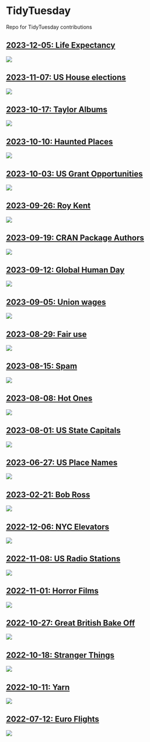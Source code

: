 # TidyTuesday

Repo for TidyTuesday contributions

## [2023-12-05: Life Expectancy](https://github.com/borstell/tidytuesday/tree/main/2023/2023-12-05/)
![](https://github.com/borstell/tidytuesday/blob/main/2023/2023-12-05/life_expectancy_sweden.jpg)

## [2023-11-07: US House elections](https://github.com/borstell/tidytuesday/tree/main/2023/2023-11-07/)
![](https://github.com/borstell/tidytuesday/blob/main/2023/2023-11-07/us_house.jpg)

## [2023-10-17: Taylor Albums](https://github.com/borstell/tidytuesday/tree/main/2023/2023-10-17/)
![](https://github.com/borstell/tidytuesday/blob/main/2023/2023-10-17/taylor_albums.jpg)

## [2023-10-10: Haunted Places](https://github.com/borstell/tidytuesday/tree/main/2023/2023-10-10/)
![](https://github.com/borstell/tidytuesday/blob/main/2023/2023-10-10/haunted_places.jpg)

## [2023-10-03: US Grant Opportunities](https://github.com/borstell/tidytuesday/tree/main/2023/2023-10-03/)
![](https://github.com/borstell/tidytuesday/blob/main/2023/2023-10-03/us_grants.jpg)

## [2023-09-26: Roy Kent](https://github.com/borstell/tidytuesday/tree/main/2023/2023-09-26/)
![](https://github.com/borstell/tidytuesday/blob/main/2023/2023-09-26/ted_lasso.jpg)

## [2023-09-19: CRAN Package Authors](https://github.com/borstell/tidytuesday/tree/main/2023/2023-09-19/)
![](https://github.com/borstell/tidytuesday/blob/main/2023/2023-09-19/cran_authors.jpg)

## [2023-09-12: Global Human Day](https://github.com/borstell/tidytuesday/tree/main/2023/2023-09-12/)
![](https://github.com/borstell/tidytuesday/blob/main/2023/2023-09-12/global_human_day.jpg)

## [2023-09-05: Union wages](https://github.com/borstell/tidytuesday/tree/main/2023/2023-09-05/)
![](https://github.com/borstell/tidytuesday/blob/main/2023/2023-09-05/union.jpg)

## [2023-08-29: Fair use](https://github.com/borstell/tidytuesday/tree/main/2023/2023-08-29/)
![](https://github.com/borstell/tidytuesday/blob/main/2023/2023-08-29/fair_use.jpg)

## [2023-08-15: Spam](https://github.com/borstell/tidytuesday/tree/main/2023/2023-08-15/)
![](https://github.com/borstell/tidytuesday/blob/main/2023/2023-08-15/tidy_spam.jpg)

## [2023-08-08: Hot Ones](https://github.com/borstell/tidytuesday/tree/main/2023/2023-08-08/)
![](https://github.com/borstell/tidytuesday/blob/main/2023/2023-08-08/hot_ones.jpg)

## [2023-08-01: US State Capitals](https://github.com/borstell/tidytuesday/tree/main/2023/2023-08-01/)
![](https://github.com/borstell/tidytuesday/blob/main/2023/2023-08-01/us_state_capitals.jpg)

## [2023-06-27: US Place Names](https://github.com/borstell/tidytuesday/tree/main/2023/2023-06-27/)
![](https://github.com/borstell/tidytuesday/blob/main/2023/2023-06-27/us_place_map.png)

## [2023-02-21: Bob Ross](https://github.com/borstell/tidytuesday/tree/main/2023/2023-02-21/)
![](https://github.com/borstell/tidytuesday/blob/main/2023/2023-02-21/bobross.png)

## [2022-12-06: NYC Elevators](https://github.com/borstell/tidytuesday/tree/main/2022/2022-12-06/)
![](https://github.com/borstell/tidytuesday/blob/main/2022/2022-12-06/nyc_skyline.png)

## [2022-11-08: US Radio Stations](https://github.com/borstell/tidytuesday/tree/main/2022/2022-11-08/)
![](https://github.com/borstell/tidytuesday/blob/main/2022/2022-11-08/radio.jpg)

## [2022-11-01: Horror Films](https://github.com/borstell/tidytuesday/tree/main/2022/2022-11-01/)
![](https://github.com/borstell/tidytuesday/blob/main/2022/2022-11-01/poster_2x2.jpg)

## [2022-10-27: Great British Bake Off](https://github.com/borstell/tidytuesday/tree/main/2022/2022-10-27/)
![](https://github.com/borstell/tidytuesday/blob/main/2022/2022-10-27/gbbo.jpg)

## [2022-10-18: Stranger Things](https://github.com/borstell/tidytuesday/tree/main/2022/2022-10-18/)
![](https://github.com/borstell/tidytuesday/blob/main/2022/2022-10-18/stranger_ings.jpg)

## [2022-10-11: Yarn](https://github.com/borstell/tidytuesday/tree/main/2022/2022-10-11/)
![](https://github.com/borstell/tidytuesday/blob/main/2022/2022-10-11/yarn.jpg)

## [2022-07-12: Euro Flights](https://github.com/borstell/tidytuesday/tree/main/2022/2022-07-12/)
![](https://github.com/borstell/tidytuesday/blob/main/2022/2022-07-12/euroflights.jpg)
